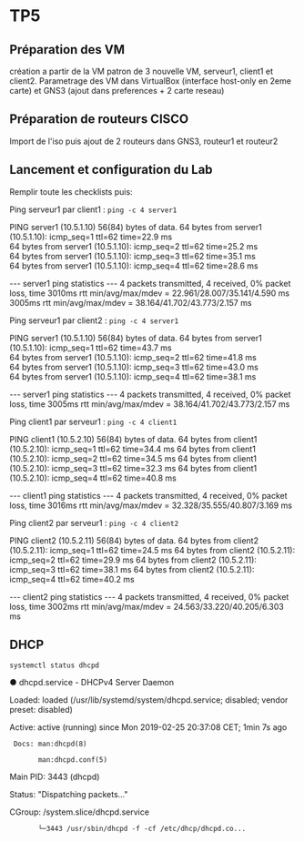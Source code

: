 # TP5

## Préparation des VM

création a partir de la VM patron de 3 nouvelle VM, serveur1, client1 et client2. Parametrage des VM dans VirtualBox (interface host-only en 2eme carte) et GNS3 (ajout dans preferences + 2 carte reseau)

## Préparation de routeurs CISCO

Import de l'iso puis ajout de 2 routeurs dans GNS3, routeur1 et routeur2

## Lancement et configuration du Lab

Remplir toute les checklists puis:

Ping serveur1 par client1 : `ping -c 4 server1`

PING server1 (10.5.1.10) 56(84) bytes of data.
64 bytes from server1 (10.5.1.10): icmp_seq=1 ttl=62 time=22.9 ms                                                                   
64 bytes from server1 (10.5.1.10): icmp_seq=2 ttl=62 time=25.2 ms                                                                
64 bytes from server1 (10.5.1.10): icmp_seq=3 ttl=62 time=35.1 ms                                                              
64 bytes from server1 (10.5.1.10): icmp_seq=4 ttl=62 time=28.6 ms                                                               

--- server1 ping statistics ---
4 packets transmitted, 4 received, 0% packet loss, time 3010ms
rtt min/avg/max/mdev = 22.961/28.007/35.141/4.590 ms
 3005ms
rtt min/avg/max/mdev = 38.164/41.702/43.773/2.157 ms


Ping serveur1 par client2 : `ping -c 4 server1`

PING server1 (10.5.1.10) 56(84) bytes of data.
64 bytes from server1 (10.5.1.10): icmp_seq=1 ttl=62 time=43.7 ms  
64 bytes from server1 (10.5.1.10): icmp_seq=2 ttl=62 time=41.8 ms  
64 bytes from server1 (10.5.1.10): icmp_seq=3 ttl=62 time=43.0 ms  
64 bytes from server1 (10.5.1.10): icmp_seq=4 ttl=62 time=38.1 ms  

--- server1 ping statistics ---
4 packets transmitted, 4 received, 0% packet loss, time 3005ms
rtt min/avg/max/mdev = 38.164/41.702/43.773/2.157 ms


Ping client1 par serveur1 : `ping -c 4 client1`

PING client1 (10.5.2.10) 56(84) bytes of data.
64 bytes from client1 (10.5.2.10): icmp_seq=1 ttl=62 time=34.4 ms
64 bytes from client1 (10.5.2.10): icmp_seq=2 ttl=62 time=34.5 ms
64 bytes from client1 (10.5.2.10): icmp_seq=3 ttl=62 time=32.3 ms
64 bytes from client1 (10.5.2.10): icmp_seq=4 ttl=62 time=40.8 ms

--- client1 ping statistics ---
4 packets transmitted, 4 received, 0% packet loss, time 3016ms
rtt min/avg/max/mdev = 32.328/35.555/40.807/3.169 ms


Ping client2 par serveur1  : `ping -c 4 client2`

PING client2 (10.5.2.11) 56(84) bytes of data.
64 bytes from client2 (10.5.2.11): icmp_seq=1 ttl=62 time=24.5 ms
64 bytes from client2 (10.5.2.11): icmp_seq=2 ttl=62 time=29.9 ms
64 bytes from client2 (10.5.2.11): icmp_seq=3 ttl=62 time=38.1 ms
64 bytes from client2 (10.5.2.11): icmp_seq=4 ttl=62 time=40.2 ms

--- client2 ping statistics ---
4 packets transmitted, 4 received, 0% packet loss, time 3002ms
rtt min/avg/max/mdev = 24.563/33.220/40.205/6.303 ms

## DHCP

`systemctl status dhcpd` 

● dhcpd.service - DHCPv4 Server Daemon  

   Loaded: loaded (/usr/lib/systemd/system/dhcpd.service; disabled; vendor preset: disabled) 
   
   Active: active (running) since Mon 2019-02-25 20:37:08 CET; 1min 7s ago  
   
     Docs: man:dhcpd(8)     
     
           man:dhcpd.conf(5)           
           
 Main PID: 3443 (dhcpd)  
 
   Status: "Dispatching packets..."  
   
   CGroup: /system.slice/dhcpd.service  
   
           └─3443 /usr/sbin/dhcpd -f -cf /etc/dhcp/dhcpd.co...
